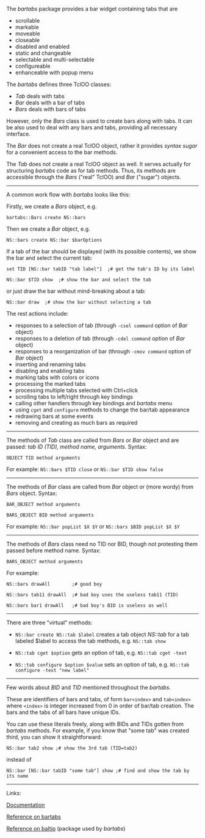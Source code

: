 
The *bartabs* package provides a bar widget containing tabs that are

  - scrollable
  - markable
  - moveable
  - closeable
  - disabled and enabled
  - static and changeable
  - selectable and multi-selectable
  - configureable
  - enhanceable with popup menu

The *bartabs* defines three TclOO classes:
  - *Tab* deals with tabs
  - *Bar* deals with a bar of tabs
  - *Bars* deals with bars of tabs

However, only the *Bars* class is used to create bars along with tabs. It can be also used to deal with any bars and tabs, providing all necessary interface.

The *Bar* does not create a real TclOO object, rather it provides *syntax sugar* for a convenient access to the bar methods.

The *Tab* does not create a real TclOO object as well. It serves actually for structuring *bartabs* code as for tab methods. Thus, its methods are accessible through the *Bars* ("real" TclOO) and *Bar* ("sugar") objects.

<hr>

A common work flow with *bartabs* looks like this:

Firstly, we create a *Bars* object, e.g.

 `bartabs::Bars create NS::bars`

Then we create a *Bar* object, e.g.

 `NS::bars create NS::bar $barOptions`

If a tab of the bar should be displayed (with its possible contents), we show the bar and select the current tab:

  `set TID [NS::bar tabID "tab label"]  ;# get the tab's ID by its label`

  `NS::bar $TID show  ;# show the bar and select the tab`

or just draw the bar without mind-breaking about a tab:

  `NS::bar draw  ;# show the bar without selecting a tab`

The rest actions include:

  - responses to a selection of tab (through `-csel command` option of *Bar* object)
  - responses to a deletion of tab (through `-cdel command` option of *Bar* object)
  - responses to a reorganization of bar (through `-cmov command` option of *Bar* object)
  - inserting and renaming tabs
  - disabling and enabling tabs
  - marking tabs with colors or icons
  - processing the marked tabs
  - processing multiple tabs selected with Ctrl+click
  - scrolling tabs to left/right through key bindings
  - calling other handlers through key bindings and *bartabs* menu
  - using `cget` and `configure` methods to change the bar/tab appearance
  - redrawing bars at some events
  - removing and creating as much bars as required

<hr>

The methods of *Tab* class are called from *Bars* or *Bar* object
 and are passed: *tab ID (TID), method name, arguments*. Syntax:

`OBJECT TID method arguments`

For example: `NS::bars $TID close` or `NS::bar $TID show false`

<hr>

The methods of *Bar* class are called from *Bar* object or (more wordy) from *Bars* object. Syntax:

`BAR_OBJECT method arguments`

`BARS_OBJECT BID method arguments`

For example: `NS::bar popList $X $Y` or `NS::bars $BID popList $X $Y`

<hr>

The methods of *Bars* class need no TID nor BID, though not protesting them passed before method name. Syntax:

`BARS_OBJECT method arguments`

For example:

`NS::bars drawAll        ;# good boy`

`NS::bars tab11 drawAll  ;# bad boy uses the useless tab11 (TID)`

`NS::bars bar1 drawAll   ;# bad boy's BID is useless as well`

<hr>

There are three "virtual" methods:

* `NS::bar create NS::tab $label` creates a tab object *NS::tab* for a tab labeled $label to access the tab methods, e.g. `NS::tab show`

* `NS::tab cget $option` gets an option of tab, e.g. `NS::tab cget -text`

* `NS::tab configure $option $value` sets an option of tab, e.g. `NS::tab configure -text "new label"`  

<hr>

Few words about *BID* and *TID* mentioned throughout the *bartabs*.

These are identifiers of bars and tabs, of form `bar<index>` and `tab<index>` where `<index>` is integer increased from 0 in order of bar/tab creation. The bars and the tabs of all bars have unique IDs.

You can use these literals freely, along with BIDs and TIDs gotten from *bartabs* methods. For example, if you know that "some tab" was created third, you can show it straightforward:

  `NS::bar tab2 show ;# show the 3rd tab (TID=tab2)`

instead of

  `NS::bar [NS::bar tabID "some tab"] show ;# find and show the tab by its name`

<hr>

Links:

[Documentation](https://aplsimple.github.io/en/tcl/bartabs)

[Reference on bartabs](https://aplsimple.github.io/en/tcl/bartabs/bartabs.html)

[Reference on baltip](https://aplsimple.github.io/en/tcl/baltip/baltip.html) (package used by *bartabs*)
